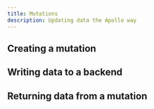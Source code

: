```yaml
---
title: Mutations
description: Updating data the Apollo way
---
```


<h2 id="creating">Creating a mutation</h2>

<h2 id="writing">Writing data to a backend</h2>

<h2 id="returning">Returning data from a mutation</h2>
